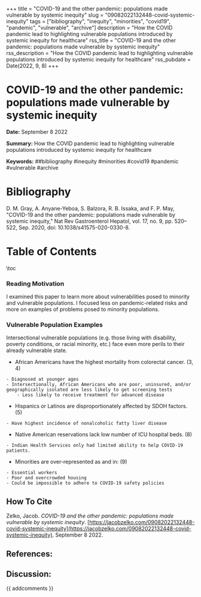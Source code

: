 +++
title = "COVID-19 and the other pandemic: populations made vulnerable by systemic inequity"
slug = "09082022132448-covid-systemic-inequity"
tags = ["bibliography", "inequity", "minorities", "covid19", "pandemic", "vulnerable", "archive"]
description = "How the COVID pandemic lead to highlighting vulnerable populations introduced by systemic inequity for healthcare"
rss_title = "COVID-19 and the other pandemic: populations made vulnerable by systemic inequity"
rss_description = "How the COVID pandemic lead to highlighting vulnerable populations introduced by systemic inequity for healthcare"
rss_pubdate = Date(2022, 9, 8)
+++



COVID-19 and the other pandemic: populations made vulnerable by systemic inequity
=========

**Date:** September 8 2022

**Summary:** How the COVID pandemic lead to highlighting vulnerable populations introduced by systemic inequity for healthcare

**Keywords:** ##bibliography #inequity #minorities #covid19 #pandemic #vulnerable  #archive

Bibliography
==========

D. M. Gray, A. Anyane-Yeboa, S. Balzora, R. B. Issaka, and F. P. May, "COVID-19 and the other pandemic: populations made vulnerable by systemic inequity," Nat Rev Gastroenterol Hepatol, vol. 17, no. 9, pp. 520–522, Sep. 2020, doi: 10.1038/s41575-020-0330-8.

Table of Contents
=========

\toc

### Reading Motivation

I examined this paper to learn more about vulnerabilities posed to minority and vulnerable populations. I focused less on pandemic-related risks and more on examples of problems posed to minority populations.

### Vulnerable Population Examples

Intersectional vulnerable populations (e.g. those living with disability, poverty conditions, or racial minority, etc.) face even more perils to their already vulnerable state.

  * African Americans have the highest mortality from colorectal cancer. (3, 4)

```
- Diagnosed at younger ages 
- Intersectionally, African Americans who are poor, uninsured, and/or geographically isolated are less likely to get screening tests 
	- Less likely to receive treatment for advanced disease
```

  * Hispanics or Latinos are disproportionately affected by SDOH factors. (5)

```
- Have highest incidence of nonalcoholic fatty liver disease
```

  * Native American reservations lack low number of ICU hospital beds. (8)

```
- Indian Health Services only had limited ability to help COVID-19 patients.
```

  * Minorities are over-represented as and in: (9)

```
- Essential workers 
- Poor and overcrowded housing
- Could be impossible to adhere to COVID-19 safety policies
```
## How To Cite

 Zelko, Jacob. _COVID-19 and the other pandemic: populations made vulnerable by systemic inequity_. [https://jacobzelko.com/09082022132448-covid-systemic-inequity](https://jacobzelko.com/09082022132448-covid-systemic-inequity). September 8 2022.
## References:
## Discussion: 

{{ addcomments }}
